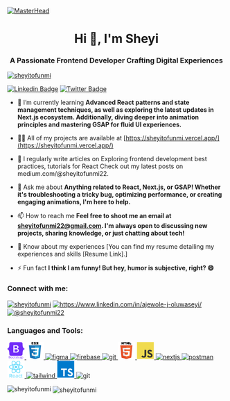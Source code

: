 [<img src="https://miro.medium.com/v2/resize:fit:679/1*NCGC9pN10cTacXQpBq7PvA.gif" alt="MasterHead" width="1500" height="300">](https://sheyitofunmi.vercel.app/)

<h1 align="center">Hi 👋, I'm Sheyi</h1>
<h3 align="center">A Passionate Frontend Developer Crafting Digital Experiences</h3>

<img  align="right"  width="400" src="https://cdn.dribbble.com/users/4055494/screenshots/15215756/media/d2b66c4ca0192aa26d103448b3d1518b.gif" alt="" />

<p align="left"> <a href="https://twitter.com/sheyitofunmi" target="blank"><img src="https://img.shields.io/twitter/follow/sheyitofunmi?logo=twitter&style=for-the-badge" alt="sheyitofunmi" /></a>     
</p>

[![Linkedin Badge](https://img.shields.io/badge/-sheyitofunmi-blue?style=for-the-badge&logo=Linkedin&logoColor=white&link=https://www.linkedin.com/in/ajewole-j-oluwaseyi-71b726235/)](https://www.linkedin.com/in/ajewole-j-oluwaseyi-71b726235/) [![Twitter Badge](https://img.shields.io/badge/-@sheyitofunmi-1ca0f1?style=for-the-badge&logo=twitter&logoColor=white&link=https://twitter.com/sheyitofunmi)](https://twitter.com/sheyitofunmi)


- 🌱 I’m currently learning **Advanced React patterns and state management techniques, as well as exploring the latest updates in Next.js ecosystem. Additionally, diving deeper into animation principles and mastering GSAP for fluid UI experiences.**
  

- 👨‍💻 All of my projects are available at [https://sheyitofunmi.vercel.app/](https://sheyitofunmi.vercel.app/)
  

- 📝 I regularly write articles on Exploring frontend development best practices, tutorials for React Check out my latest posts on medium.com/@sheyitofunmi22.
  

- 💬 Ask me about **Anything related to React, Next.js, or GSAP! Whether it's troubleshooting a tricky bug, optimizing performance, or creating engaging animations, I'm here to help.**

- 📫 How to reach me **Feel free to shoot me an email at sheyitofunmi22@gmail.com. I'm always open to discussing new projects, sharing knowledge, or just chatting about tech!**

- 📄 Know about my experiences [You can find my resume detailing my experiences and skills [Resume Link].]

- ⚡ Fun fact **I think I am funny! But hey, humor is subjective, right? 😄**



<h3 align="left">Connect with me:</h3>
<p align="left">
<a href="https://twitter.com/sheyitofunmi" target="blank"><img align="center" src="https://raw.githubusercontent.com/rahuldkjain/github-profile-readme-generator/master/src/images/icons/Social/twitter.svg" alt="sheyitofunmi" height="30" width="40" /></a>
<a href="https://linkedin.com/in/https://www.linkedin.com/in/ajewole-j-oluwaseyi/" target="blank"><img align="center" src="https://raw.githubusercontent.com/rahuldkjain/github-profile-readme-generator/master/src/images/icons/Social/linked-in-alt.svg" alt="https://www.linkedin.com/in/ajewole-j-oluwaseyi/" height="30" width="40" /></a>
<a href="https://medium.com/@sheyitofunmi22" target="blank"><img align="center" src="https://raw.githubusercontent.com/rahuldkjain/github-profile-readme-generator/master/src/images/icons/Social/medium.svg" alt="@sheyitofunmi22" height="30" width="40" /></a>
</p>

<h3 align="left">Languages and Tools:</h3>
<p align="left"> <a href="https://getbootstrap.com" target="_blank" rel="noreferrer"> <img src="https://raw.githubusercontent.com/devicons/devicon/master/icons/bootstrap/bootstrap-plain-wordmark.svg" alt="bootstrap" width="40" height="40"/> </a> <a href="https://www.w3schools.com/css/" target="_blank" rel="noreferrer"> <img src="https://raw.githubusercontent.com/devicons/devicon/master/icons/css3/css3-original-wordmark.svg" alt="css3" width="40" height="40"/> </a> <a href="https://www.figma.com/" target="_blank" rel="noreferrer"> <img src="https://www.vectorlogo.zone/logos/figma/figma-icon.svg" alt="figma" width="40" height="40"/> </a> <a href="https://firebase.google.com/" target="_blank" rel="noreferrer"> <img src="https://www.vectorlogo.zone/logos/firebase/firebase-icon.svg" alt="firebase" width="40" height="40"/> </a> <a href="https://git-scm.com/" target="_blank" rel="noreferrer"> <img src="https://www.vectorlogo.zone/logos/git-scm/git-scm-icon.svg" alt="git" width="40" height="40"/> </a> <a href="https://www.w3.org/html/" target="_blank" rel="noreferrer"> <img src="https://raw.githubusercontent.com/devicons/devicon/master/icons/html5/html5-original-wordmark.svg" alt="html5" width="40" height="40"/> </a> <a href="https://developer.mozilla.org/en-US/docs/Web/JavaScript" target="_blank" rel="noreferrer"> <img src="https://raw.githubusercontent.com/devicons/devicon/master/icons/javascript/javascript-original.svg" alt="javascript" width="40" height="40"/> </a> <a href="https://nextjs.org/" target="_blank" rel="noreferrer"> <img src="https://cdn.worldvectorlogo.com/logos/nextjs-2.svg" alt="nextjs" width="40" height="40"/> </a> <a href="https://postman.com" target="_blank" rel="noreferrer"> <img src="https://www.vectorlogo.zone/logos/getpostman/getpostman-icon.svg" alt="postman" width="40" height="40"/> </a> <a href="https://reactjs.org/" target="_blank" rel="noreferrer"> <img src="https://raw.githubusercontent.com/devicons/devicon/master/icons/react/react-original-wordmark.svg" alt="react" width="40" height="40"/> </a> <a href="https://tailwindcss.com/" target="_blank" rel="noreferrer"> <img src="https://www.vectorlogo.zone/logos/tailwindcss/tailwindcss-icon.svg" alt="tailwind" width="40" height="40"/> </a> <a href="https://www.typescriptlang.org/" target="_blank" rel="noreferrer"> <img src="https://raw.githubusercontent.com/devicons/devicon/master/icons/typescript/typescript-original.svg" alt="typescript" width="40" height="40"/> </a>  <img src="https://www.vectorlogo.zone/logos/git-scm/git-scm-icon.svg" alt="git" width="40" height="40"/>   </p>

<p><img align="left" src="https://github-readme-stats.vercel.app/api/top-langs?username=sheyitofunmi&show_icons=true&locale=en&layout=compact" alt="sheyitofunmi" /></p>

<p>&nbsp;<img align="center" src="https://github-readme-stats.vercel.app/api?username=sheyitofunmi&show_icons=true&locale=en" alt="sheyitofunmi" /></p>














